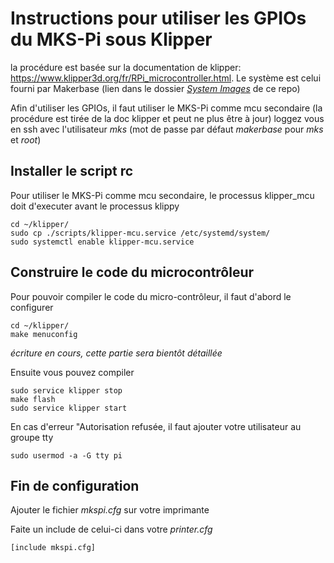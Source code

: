 # Instructions pour utiliser les GPIOs du MKS-Pi sous Klipper

la procédure est basée sur la documentation de klipper: https://www.klipper3d.org/fr/RPi_microcontroller.html.
Le système est celui fourni par Makerbase (lien dans le dossier [*System Images*](/System_Images/README.md) de ce repo)

Afin d'utiliser les GPIOs, il faut utiliser le MKS-Pi comme mcu secondaire (la procédure est tirée de la doc klipper et peut ne plus être à jour)
loggez vous en ssh avec l'utilisateur *mks* (mot de passe par défaut *makerbase* pour *mks* et *root*)

## Installer le script rc

Pour utiliser le MKS-Pi comme mcu secondaire, le processus klipper_mcu doit d'executer avant le processus klippy

```
cd ~/klipper/
sudo cp ./scripts/klipper-mcu.service /etc/systemd/system/
sudo systemctl enable klipper-mcu.service
```

## Construire le code du microcontrôleur

Pour pouvoir compiler le code du micro-contrôleur, il faut d'abord le configurer

```
cd ~/klipper/
make menuconfig
```

*écriture en cours, cette partie sera bientôt détaillée*


Ensuite vous pouvez compiler

```
sudo service klipper stop
make flash
sudo service klipper start
```

En cas d'erreur "Autorisation refusée, il faut ajouter votre utilisateur au groupe tty
```
sudo usermod -a -G tty pi
```

## Fin de configuration

Ajouter le fichier *mkspi.cfg* sur votre imprimante

Faite un include de celui-ci dans votre *printer.cfg*
```
[include mkspi.cfg]
```

